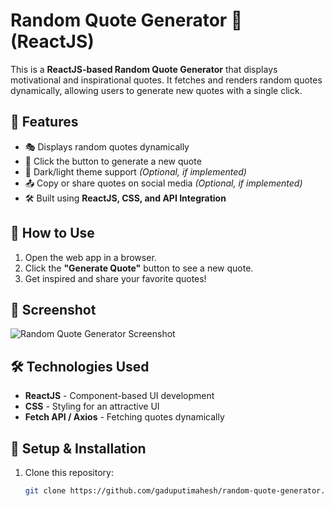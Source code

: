 # Random Quote Generator 🌟 (ReactJS)

This is a **ReactJS-based Random Quote Generator** that displays motivational and inspirational quotes. It fetches and renders random quotes dynamically, allowing users to generate new quotes with a single click.

## 🚀 Features
- 🎭 Displays random quotes dynamically  
- 🔄 Click the button to generate a new quote  
- 🌙 Dark/light theme support *(Optional, if implemented)*  
- 📤 Copy or share quotes on social media *(Optional, if implemented)*  
- 🛠 Built using **ReactJS, CSS, and API Integration**  

## 🎯 How to Use
1. Open the web app in a browser.  
2. Click the **"Generate Quote"** button to see a new quote.  
3. Get inspired and share your favorite quotes!  

## 📸 Screenshot
![Random Quote Generator Screenshot](https://via.placeholder.com/800x400?text=Screenshot+of+Random+Quote+Generator)

## 🛠 Technologies Used
- **ReactJS** - Component-based UI development  
- **CSS** - Styling for an attractive UI  
- **Fetch API / Axios** - Fetching quotes dynamically  

## 🚀 Setup & Installation
1. Clone this repository:  
   ```bash
   git clone https://github.com/gaduputimahesh/random-quote-generator.git
